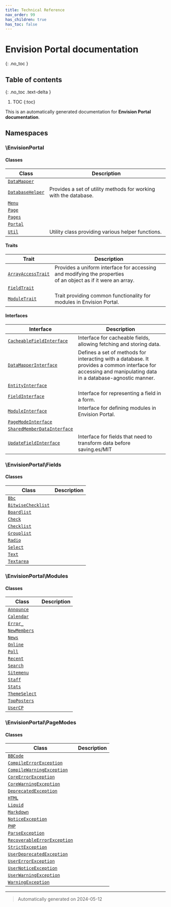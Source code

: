 ```yaml
---
title: Technical Reference
nav_order: 99
has_children: true
has_toc: false
---
```

# Envision Portal documentation
{: .no_toc }

## Table of contents
{: .no_toc .text-delta }

1. TOC
{:toc}



This is an automatically generated documentation for **Envision Portal documentation**.


## Namespaces


### \EnvisionPortal

#### Classes

| Class | Description |
|-------|-------------|
| [`DataMapper`](./classes/EnvisionPortal/DataMapper.md) | |
| [`DatabaseHelper`](./classes/EnvisionPortal/DatabaseHelper.md) | Provides a set of utility methods for working with the database.|
| [`Menu`](./classes/EnvisionPortal/Menu.md) | |
| [`Page`](./classes/EnvisionPortal/Page.md) | |
| [`Pages`](./classes/EnvisionPortal/Pages.md) | |
| [`Portal`](./classes/EnvisionPortal/Portal.md) | |
| [`Util`](./classes/EnvisionPortal/Util.md) | Utility class providing various helper functions.|


#### Traits

| Trait | Description |
|-------|-------------|
| [`ArrayAccessTrait`](./classes/EnvisionPortal/ArrayAccessTrait.md) | Provides a uniform interface for accessing and modifying the properties<br />of an object as if it were an array.|
| [`FieldTrait`](./classes/EnvisionPortal/FieldTrait.md) | |
| [`ModuleTrait`](./classes/EnvisionPortal/ModuleTrait.md) | Trait providing common functionality for modules in Envision Portal.|



#### Interfaces

| Interface | Description |
|-----------|-------------|
| [`CacheableFieldInterface`](./classes/EnvisionPortal/CacheableFieldInterface.md) | Interface for cacheable fields, allowing fetching and storing data.|
| [`DataMapperInterface`](./classes/EnvisionPortal/DataMapperInterface.md) | Defines a set of methods for interacting with a database.  It<br />provides a common interface for accessing and manipulating data<br />in a database-agnostic manner.|
| [`EntityInterface`](./classes/EnvisionPortal/EntityInterface.md) | |
| [`FieldInterface`](./classes/EnvisionPortal/FieldInterface.md) | Interface for representing a field in a form.|
| [`ModuleInterface`](./classes/EnvisionPortal/ModuleInterface.md) | Interface for defining modules in Envision Portal.|
| [`PageModeInterface`](./classes/EnvisionPortal/PageModeInterface.md) | |
| [`SharedMemberDataInterface`](./classes/EnvisionPortal/SharedMemberDataInterface.md) | |
| [`UpdateFieldInterface`](./classes/EnvisionPortal/UpdateFieldInterface.md) | Interface for fields that need to transform data before saving.es/MIT|



### \EnvisionPortal\Fields

#### Classes

| Class | Description |
|-------|-------------|
| [`Bbc`](./classes/EnvisionPortal/Fields/Bbc.md) | |
| [`BitwiseChecklist`](./classes/EnvisionPortal/Fields/BitwiseChecklist.md) | |
| [`Boardlist`](./classes/EnvisionPortal/Fields/Boardlist.md) | |
| [`Check`](./classes/EnvisionPortal/Fields/Check.md) | |
| [`Checklist`](./classes/EnvisionPortal/Fields/Checklist.md) | |
| [`Grouplist`](./classes/EnvisionPortal/Fields/Grouplist.md) | |
| [`Radio`](./classes/EnvisionPortal/Fields/Radio.md) | |
| [`Select`](./classes/EnvisionPortal/Fields/Select.md) | |
| [`Text`](./classes/EnvisionPortal/Fields/Text.md) | |
| [`Textarea`](./classes/EnvisionPortal/Fields/Textarea.md) | |




### \EnvisionPortal\Modules

#### Classes

| Class | Description |
|-------|-------------|
| [`Announce`](./classes/EnvisionPortal/Modules/Announce.md) | |
| [`Calendar`](./classes/EnvisionPortal/Modules/Calendar.md) | |
| [`Error_`](./classes/EnvisionPortal/Modules/Error_.md) | |
| [`NewMembers`](./classes/EnvisionPortal/Modules/NewMembers.md) | |
| [`News`](./classes/EnvisionPortal/Modules/News.md) | |
| [`Online`](./classes/EnvisionPortal/Modules/Online.md) | |
| [`Poll`](./classes/EnvisionPortal/Modules/Poll.md) | |
| [`Recent`](./classes/EnvisionPortal/Modules/Recent.md) | |
| [`Search`](./classes/EnvisionPortal/Modules/Search.md) | |
| [`Sitemenu`](./classes/EnvisionPortal/Modules/Sitemenu.md) | |
| [`Staff`](./classes/EnvisionPortal/Modules/Staff.md) | |
| [`Stats`](./classes/EnvisionPortal/Modules/Stats.md) | |
| [`ThemeSelect`](./classes/EnvisionPortal/Modules/ThemeSelect.md) | |
| [`TopPosters`](./classes/EnvisionPortal/Modules/TopPosters.md) | |
| [`UserCP`](./classes/EnvisionPortal/Modules/UserCP.md) | |




### \EnvisionPortal\PageModes

#### Classes

| Class | Description |
|-------|-------------|
| [`BBCode`](./classes/EnvisionPortal/PageModes/BBCode.md) | |
| [`CompileErrorException`](./classes/EnvisionPortal/PageModes/CompileErrorException.md) | |
| [`CompileWarningException`](./classes/EnvisionPortal/PageModes/CompileWarningException.md) | |
| [`CoreErrorException`](./classes/EnvisionPortal/PageModes/CoreErrorException.md) | |
| [`CoreWarningException`](./classes/EnvisionPortal/PageModes/CoreWarningException.md) | |
| [`DeprecatedException`](./classes/EnvisionPortal/PageModes/DeprecatedException.md) | |
| [`HTML`](./classes/EnvisionPortal/PageModes/HTML.md) | |
| [`Liquid`](./classes/EnvisionPortal/PageModes/Liquid.md) | |
| [`Markdown`](./classes/EnvisionPortal/PageModes/Markdown.md) | |
| [`NoticeException`](./classes/EnvisionPortal/PageModes/NoticeException.md) | |
| [`PHP`](./classes/EnvisionPortal/PageModes/PHP.md) | |
| [`ParseException`](./classes/EnvisionPortal/PageModes/ParseException.md) | |
| [`RecoverableErrorException`](./classes/EnvisionPortal/PageModes/RecoverableErrorException.md) | |
| [`StrictException`](./classes/EnvisionPortal/PageModes/StrictException.md) | |
| [`UserDeprecatedException`](./classes/EnvisionPortal/PageModes/UserDeprecatedException.md) | |
| [`UserErrorException`](./classes/EnvisionPortal/PageModes/UserErrorException.md) | |
| [`UserNoticeException`](./classes/EnvisionPortal/PageModes/UserNoticeException.md) | |
| [`UserWarningException`](./classes/EnvisionPortal/PageModes/UserWarningException.md) | |
| [`WarningException`](./classes/EnvisionPortal/PageModes/WarningException.md) | |




***
> Automatically generated on 2024-05-12
